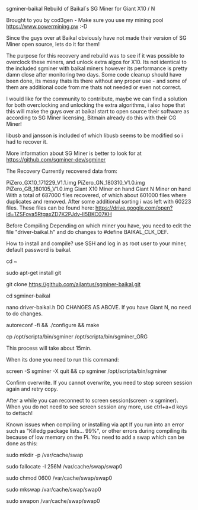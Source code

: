 sgminer-baikal
Rebuild of Baikal`s SG Miner for Giant X10 / N

Brought to you by cod3gen - Make sure you use my mining pool https://www.powermining.pw :-D

Since the guys over at Baikal obviously have not made their version of SG Miner open source, lets do it for them!

The purpose for this recovery and rebuild was to see if it was possible to overclock these miners, and unlock extra algos for X10. Its not identical to the included sgminer with baikal miners however its performance is pretty damn close after monitoring two days. Some code cleanup should have been done, its messy thats its there without any proper use - and some of them are additional code from me thats not needed or even not correct.

I would like for the community to contribute, maybe we can find a solution for both overclocking and unlocking the extra algorithms, i also hope that this will make the guys over at baikal start to open source their software as according to SG Miner licensing, Bitmain already do this with their CG Miner!

libusb and jansson is included of which libusb seems to be modified so i had to recover it.

More information about SG Miner is better to look for at https://github.com/sgminer-dev/sgminer

The Recovery
Currently recovered data from:

PiZero_GX10_171229_V1.1.img
PiZero_GN_180310_V1.0.img
PiZero_GB_180105_V1.0.img
Giant X10 Miner on hand
Giant N Miner on hand
With a total of 687000 files recovered, of which about 601000 files where duplicates and removed. After some additional sorting i was left with 60223 files. These files can be found here: https://drive.google.com/open?id=1ZSFova5RtgaxZD7K2PJdv-lI5BKC07KH

Before Compiling
Depending on which miner you have, you need to edit the file "driver-baikal.h" and do changes to #define BAIKAL_CLK_DEF.

How to install and compile?
use SSH and log in as root user to your miner, default password is baikal.

cd ~

sudo apt-get install git

git clone https://github.com/ailantus/sgminer-baikal.git

cd sgminer-baikal

nano driver-baikal.h DO CHANGES AS ABOVE. If you have Giant N, no need to do changes.

autoreconf -fi && ./configure && make

cp /opt/scripta/bin/sgminer /opt/scripta/bin/sgminer_ORG

This process will take about 15min.

When its done you need to run this command:

screen -S sgminer -X quit && cp sgminer /opt/scripta/bin/sgminer

Confirm overwrite. If you cannot overwrite, you need to stop screen session again and retry copy.

After a while you can reconnect to screen session(screen -x sgminer). When you do not need to see screen session any more, use ctrl+a+d keys to dettach!

Known issues when compiling or installing via apt
If you run into an error such as "Killedg package lists… 99%", or other errors during compiling its because of low memory on the Pi. You need to add a swap which can be done as this:

sudo mkdir -p /var/cache/swap

sudo fallocate -l 256M /var/cache/swap/swap0

sudo chmod 0600 /var/cache/swap/swap0

sudo mkswap /var/cache/swap/swap0

sudo swapon /var/cache/swap/swap0

